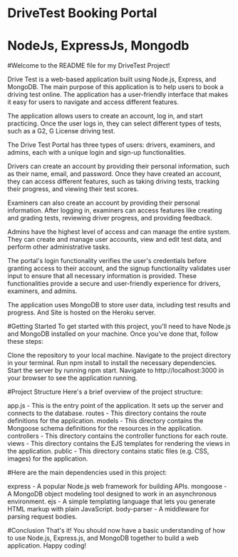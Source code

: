 
# DriveTest Booking Portal
# NodeJs, ExpressJs, Mongodb

#Welcome to the README file for my DriveTest Project!

Drive Test is a web-based application built using Node.js, Express, and MongoDB. The main purpose of this application is to help users to book a driving test online. The application has a user-friendly interface that makes it easy for users to navigate and access different features.

The application allows users to create an account, log in, and start practicing. Once the user logs in, they can select different types of tests, such as a G2, G License driving test. 

The Drive Test Portal has three types of users: drivers, examiners, and admins, each with a unique login and sign-up functionalities.

Drivers can create an account by providing their personal information, such as their name, email, and password. Once they have created an account, they can access different features, such as taking driving tests, tracking their progress, and viewing their test scores.

Examiners can also create an account by providing their personal information. After logging in, examiners can access features like creating and grading tests, reviewing driver progress, and providing feedback.

Admins have the highest level of access and can manage the entire system. They can create and manage user accounts, view and edit test data, and perform other administrative tasks.

The portal's login functionality verifies the user's credentials before granting access to their account, and the signup functionality validates user input to ensure that all necessary information is provided. These functionalities provide a secure and user-friendly experience for drivers, examiners, and admins.

The application uses MongoDB to store user data, including test results and progress. And Site is hosted on the Heroku server.



#Getting Started
To get started with this project, you'll need to have Node.js and MongoDB installed on your machine. Once you've done that, follow these steps:

Clone the repository to your local machine.
Navigate to the project directory in your terminal.
Run npm install to install the necessary dependencies.
Start the server by running npm start.
Navigate to http://localhost:3000 in your browser to see the application running.



#Project Structure
Here's a brief overview of the project structure:

app.js - This is the entry point of the application. It sets up the server and connects to the database.
routes - This directory contains the route definitions for the application.
models - This directory contains the Mongoose schema definitions for the resources in the application.
controllers - This directory contains the controller functions for each route.
views - This directory contains the EJS templates for rendering the views in the application.
public - This directory contains static files (e.g. CSS, images) for the application.



#Here are the main dependencies used in this project:

express - A popular Node.js web framework for building APIs.
mongoose - A MongoDB object modeling tool designed to work in an asynchronous environment.
ejs - A simple templating language that lets you generate HTML markup with plain JavaScript.
body-parser - A middleware for parsing request bodies.


#Conclusion
That's it! You should now have a basic understanding of how to use Node.js, Express.js, and MongoDB together to build a web application. Happy coding!
